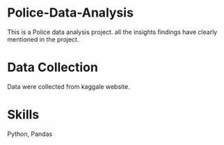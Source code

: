 # Police-Data-Analysis
This is a Police data analysis project. all the insights findings have clearly mentioned in the project.

# Data Collection
Data were collected from kaggale website.

# Skills
Python, Pandas
